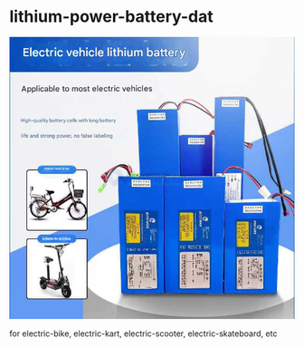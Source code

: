 
# lithium-power-battery-dat

![](2025-04-03-18-42-45.png)

for electric-bike, electric-kart, electric-scooter, electric-skateboard, etc